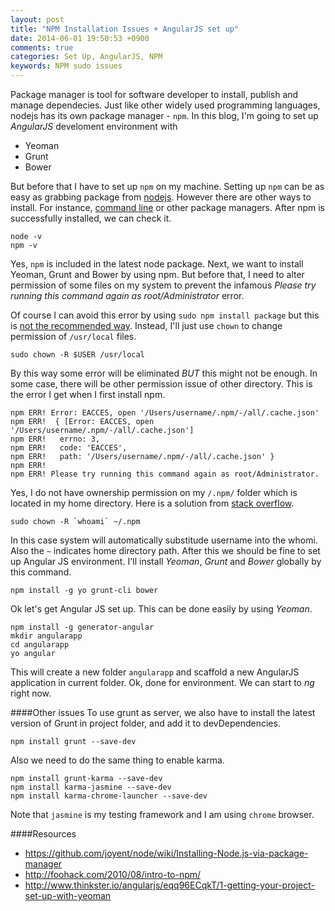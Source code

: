 ```yaml
---
layout: post
title: "NPM Installation Issues + AngularJS set up"
date: 2014-06-01 19:50:53 +0900
comments: true
categories: Set Up, AngularJS, NPM 
keywords: NPM sudo issues
---
```

Package manager is tool for software developer to install,
publish and manage dependecies.
Just like other widely used programming languages, nodejs
has its own package manager - `npm`.
In this blog, I'm going to set up *AngularJS* develoment environment with

<!-- more -->
 + Yeoman
 + Grunt
 + Bower

But before that I have to set up `npm` on my machine.
Setting up `npm` can be as easy as grabbing package from
[nodejs](nodejs.org/download/). However there are other ways to install.
For instance, [command line](https://github.com/joyent/node/wiki/Installing-Node.js-via-package-manager)
or other package managers. After npm is successfully installed,
we can check it.
```
node -v
npm -v
```
Yes, `npm` is included in the latest node package.
Next, we want to install Yeoman, Grunt and Bower
by using npm. But before that, I need to alter permission
of some files on my system to prevent the infamous
*Please try running this command again as root/Administrator* error.

Of course I can avoid this error by using `sudo npm install package`
but this is [not the recommended way](http://foohack.com/2010/08/intro-to-npm/).
Instead, I'll just use `chown` to change permission of `/usr/local` files.
```
sudo chown -R $USER /usr/local
```
By this way some error will be eliminated *BUT* this might not be enough.
In some case, there will be other permission issue of other directory.
This is the error I get when I first install npm.
```
npm ERR! Error: EACCES, open '/Users/username/.npm/-/all/.cache.json'
npm ERR!  { [Error: EACCES, open '/Users/username/.npm/-/all/.cache.json']
npm ERR!   errno: 3,
npm ERR!   code: 'EACCES',
npm ERR!   path: '/Users/username/.npm/-/all/.cache.json' }
npm ERR!
npm ERR! Please try running this command again as root/Administrator.

```
Yes, I do not have ownership permission on my `/.npm/` folder which
is located in my home directory. Here is a solution from [stack overflow](http://stackoverflow.com/a/16151707).
```
sudo chown -R `whoami` ~/.npm
```
In this case system will automatically substitude username into the whomi.
Also the `~` indicates home directory path.
After this we should be fine to set up Angular JS environment.
I'll install *Yeoman*, *Grunt* and *Bower* globally by this command.
```
npm install -g yo grunt-cli bower
```
Ok let's get Angular JS set up. This can be done easily by using *Yeoman*.
```
npm install -g generator-angular
mkdir angularapp
cd angularapp
yo angular
```
This will create a new folder `angularapp` and scaffold a new AngularJS
application in current folder.
Ok, done for environment. We can start to *ng* right now.

####Other issues
To use grunt as server, we also have to install the latest
version of Grunt in project folder, and add it to devDependencies.
```
npm install grunt --save-dev
```
Also we need to do the same thing to enable karma.
```
npm install grunt-karma --save-dev
npm install karma-jasmine --save-dev
npm install karma-chrome-launcher --save-dev
```
Note that `jasmine` is my testing framework and I am
using `chrome` browser.


####Resources
 + https://github.com/joyent/node/wiki/Installing-Node.js-via-package-manager
 + http://foohack.com/2010/08/intro-to-npm/
 + http://www.thinkster.io/angularjs/eqq96ECqkT/1-getting-your-project-set-up-with-yeoman

